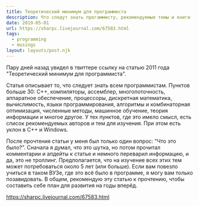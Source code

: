 ```yaml
---
title: Теоретический минимум для программиста
description: Что следут знать прогаммисту, рекомендуемые темы и книги
date: 2019-05-01
url: https://sharpc.livejournal.com/67583.html
tags:
  - programming
  - musings
layout: layouts/post.njk
---
```

Пару дней назад увидел в твиттере ссылку на статью 2011 года "Теоретический минимум для программиста". 

Статья описывает то, что следует знать всем программистам. Пунктов больше 30: С++, компиляторы, ассемблер, многопоточность, аппаратное обеспечение, процессоры, дискретная математика, вычислимость, языки программирования, алгоритмы и комбинаторная оптимизация, численные методы, машинное обучение, теория информации и многое другое. У тех пунктов, где это имело смысл, есть список рекомендуемых авторов и тем для изучения. При этом есть уклон в C++ и Windows.

После прочтения статьи у меня был только один вопрос: "Что это было?". Сначала я думал, что это шутка, но потом прочитал комментарии и апдейты к статье и немного переварил информацию, и да, это не троллинг. Предполагается, что на изучение всех этих тем может потребоваться около 5 лет (или больше). Если вам повезло учиться в таком ВУЗе, где это всё было в программе, я могу вам только позавидовать. В общем, рекомендую эту статью к прочтению, чтобы составить себе план для развития на годы вперёд.

https://sharpc.livejournal.com/67583.html
